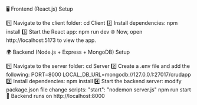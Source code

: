🖥️ Frontend (React.js) Setup

1️⃣ Navigate to the client folder:
cd Client
2️⃣ Install dependencies:
npm install
3️⃣ Start the React app:
npm run dev
🌐 Now, open http://localhost:5173 to view the app.

🌍 Backend (Node.js + Express + MongoDB) Setup

1️⃣ Navigate to the server folder:
cd Server
2️⃣ Create a .env file and add the following:
PORT=8000
LOCAL_DB_URL=mongodb://127.0.0.1:27017/crudapp
3️⃣ Install dependencies:
npm install
4️⃣ Start the backend server:
modify package.json file change scripts:  "start": "nodemon server.js"
npm run start
🚀 Backend runs on http://localhost:8000
